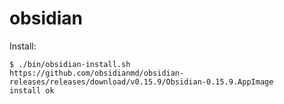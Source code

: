 # obsidian

Install:

```shell
$ ./bin/obsidian-install.sh 
https://github.com/obsidianmd/obsidian-releases/releases/download/v0.15.9/Obsidian-0.15.9.AppImage
install ok
```